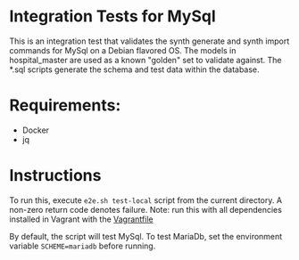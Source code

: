 Integration Tests for MySql
====================================

This is an integration test that validates the synth generate and synth import commands for MySql on a Debian flavored 
OS. The models in hospital_master are used as a known "golden" set to validate against. The *.sql scripts generate the
schema and test data within the database.

# Requirements:
- Docker
- jq

# Instructions

To run this, execute `e2e.sh test-local` script from the current directory. A non-zero return code denotes failure.
Note: run this with all dependencies installed in Vagrant with the [Vagrantfile](tools/vagrant/linux/ubuntu/Vagrantfile)

By default, the script will test MySql. To test MariaDb, set the environment variable `SCHEME=mariadb` before running.
